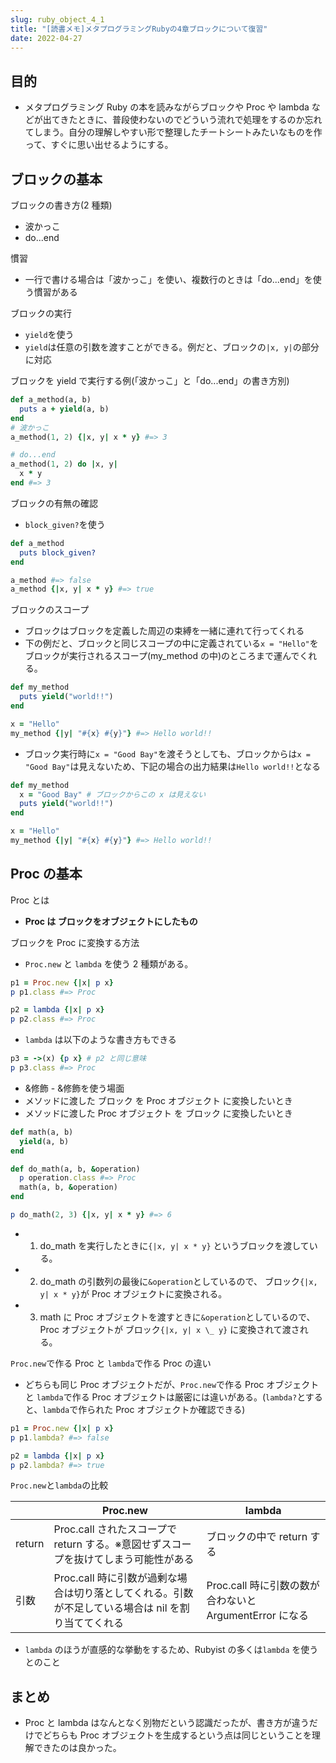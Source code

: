 ```yaml
---
slug: ruby_object_4_1
title: "[読書メモ]メタプログラミングRubyの4章ブロックについて復習"
date: 2022-04-27
---
```

## 目的

- メタプログラミング Ruby の本を読みながらブロックや Proc や lambda などが出てきたときに、普段使わないのでどういう流れで処理をするのか忘れてしまう。自分の理解しやすい形で整理したチートシートみたいなものを作って、すぐに思い出せるようにする。

## ブロックの基本

ブロックの書き方(2 種類)

- 波かっこ
- do...end

慣習

- 一行で書ける場合は「波かっこ」を使い、複数行のときは「do...end」を使う慣習がある

ブロックの実行

- `yield`を使う
- `yield`は任意の引数を渡すことができる。例だと、ブロックの`|x, y|`の部分に対応

ブロックを yield で実行する例(「波かっこ」と「do...end」の書き方別)

```ruby
def a_method(a, b)
  puts a + yield(a, b)
end
# 波かっこ
a_method(1, 2) {|x, y| x * y} #=> 3

# do...end
a_method(1, 2) do |x, y|
  x * y
end #=> 3
```

ブロックの有無の確認

- `block_given?`を使う

```ruby
def a_method
  puts block_given?
end

a_method #=> false
a_method {|x, y| x * y} #=> true
```

ブロックのスコープ

- ブロックはブロックを定義した周辺の束縛を一緒に連れて行ってくれる
- 下の例だと、ブロックと同じスコープの中に定義されている`x = "Hello"`をブロックが実行されるスコープ(my_method の中)のところまで運んでくれる。

```ruby
def my_method
  puts yield("world!!")
end

x = "Hello"
my_method {|y| "#{x} #{y}"} #=> Hello world!!
```

- ブロック実行時に`x = "Good Bay"`を渡そうとしても、ブロックからは`x = "Good Bay"`は見えないため、下記の場合の出力結果は`Hello world!!`となる

```ruby
def my_method
  x = "Good Bay" # ブロックからこの x は見えない
  puts yield("world!!")
end

x = "Hello"
my_method {|y| "#{x} #{y}"} #=> Hello world!!
```

## Proc の基本

Proc とは

- **Proc は ブロックをオブジェクトにしたもの**

ブロックを Proc に変換する方法

- `Proc.new` と `lambda` を使う 2 種類がある。

```ruby
p1 = Proc.new {|x| p x}
p p1.class #=> Proc

p2 = lambda {|x| p x}
p p2.class #=> Proc
```

- `lambda` は以下のような書き方もできる

```ruby
p3 = ->(x) {p x} # p2 と同じ意味
p p3.class #=> Proc
```

- &修飾 - &修飾を使う場面
- メソッドに渡した ブロック を Proc オブジェクト に変換したいとき
- メソッドに渡した Proc オブジェクト を ブロック に変換したいとき

```ruby
def math(a, b)
  yield(a, b)
end

def do_math(a, b, &operation)
  p operation.class #=> Proc
  math(a, b, &operation)
end

p do_math(2, 3) {|x, y| x * y} #=> 6
```

- 1. do_math を実行したときに`{|x, y| x * y}` というブロックを渡している。
- 2. do_math の引数列の最後に`&operation`としているので、 ブロック`{|x, y| x * y}`が Proc オブジェクトに変換される。
- 3. math に Proc オブジェクトを渡すときに`&operation`としているので、Proc オブジェクトが ブロック`{|x, y| x \_ y}` に変換されて渡される。

`Proc.new`で作る Proc と `lambda`で作る Proc の違い

- どちらも同じ Proc オブジェクトだが、`Proc.new`で作る Proc オブジェクト と `lambda`で作る Proc オブジェクトは厳密には違いがある。(`lambda?`とすると、`lambda`で作られた Proc オブジェクトか確認できる)

```ruby
p1 = Proc.new {|x| p x}
p p1.lambda? #=> false

p2 = lambda {|x| p x}
p p2.lambda? #=> true
```

`Proc.new`と`lambda`の比較

|        | Proc.new                                                                                            | lambda                                                  |
| ------ | --------------------------------------------------------------------------------------------------- | ------------------------------------------------------- |
| return | Proc.call されたスコープで return する。※意図せずスコープを抜けてしまう可能性がある                 | ブロックの中で return する                              |
| 引数   | Proc.call 時に引数が過剰な場合は切り落としてくれる。引数が不足している場合は nil を割り当ててくれる | Proc.call 時に引数の数が合わないと ArgumentError になる |

- `lambda` のほうが直感的な挙動をするため、Rubyist の多くは`lambda` を使うとのこと

## まとめ

- Proc と lambda はなんとなく別物だという認識だったが、書き方が違うだけでどちらも Proc オブジェクトを生成するという点は同じということを理解できたのは良かった。
